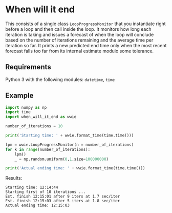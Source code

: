 # When will it end

This consists of a single class `LoopProgressMonitor` that you instantiate right before a loop
and then call inside the loop. It monitors how long each iteration is taking and issues a forecast of when
the loop will conclude based on the number of iterations remaining and the average time per iteration so far.
It prints a new predicted end time only when the most recent forecast falls too far from its internal estimate 
modulo some tolerance.

## Requirements

Python 3 with the following modules: `datetime`, `time`

## Example

```python
import numpy as np
import time
import when_will_it_end as wwie

number_of_iterations = 10

print('Starting time: ' + wwie.format_time(time.time()))

lpm = wwie.LoopProgressMonitor(n = number_of_iterations)
for k in range(number_of_iterations):
    lpm()
    _ = np.random.uniform(0,1,size=100000000)

print('Actual ending time: ' + wwie.format_time(time.time()))
```

Results:

```
Starting time: 12:14:44
Starting first of 10 iterations ...
Est. finish 12:15:01 after 9 iters at 1.7 sec/iter
Est. finish 12:15:03 after 5 iters at 1.8 sec/iter
Actual ending time: 12:15:03
```
